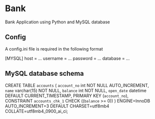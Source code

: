 # Bank
Bank Application using Python and MySQL database

## Config
A config.ini file is required in the following format

[MYSQL]
host = ...
username = ...
password = ...
database = ...

## MySQL database schema
CREATE TABLE `accounts` (
  `account_no` int NOT NULL AUTO_INCREMENT,
  `name` varchar(15) NOT NULL,
  `balance` int NOT NULL,
  `open_date` datetime DEFAULT CURRENT_TIMESTAMP,
  PRIMARY KEY (`account_no`),
  CONSTRAINT `accounts_chk_1` CHECK ((`balance` >= 0))
) ENGINE=InnoDB AUTO_INCREMENT=3 DEFAULT CHARSET=utf8mb4 COLLATE=utf8mb4_0900_ai_ci;
